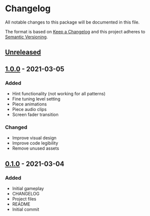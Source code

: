 # Changelog
All notable changes to this package will be documented in this file.

The format is based on [Keep a Changelog](http://keepachangelog.com/en/1.0.0/)
and this project adheres to [Semantic Versioning](http://semver.org/spec/v2.0.0.html).

## [Unreleased]

## [1.0.0] - 2021-03-05
### Added
- Hint functionality (not working for all patterns)
- Fine tuning level setting
- Piece animations
- Piece audio clips
- Screen fader transition

### Changed
- Improve visual design
- Improve code legibility
- Remove unused assets

## [0.1.0] - 2021-03-04
### Added
- Initial gameplay
- CHANGELOG
- Project files
- README
- Initial commit

[Unreleased]: https://github.com/HyagoOliveira/Bejeweled/compare/master..1.0.0
[1.0.0]: https://github.com/HyagoOliveira/Bejeweled/tree/1.0.0
[0.1.0]: https://github.com/HyagoOliveira/Bejeweled/tree/0.1.0